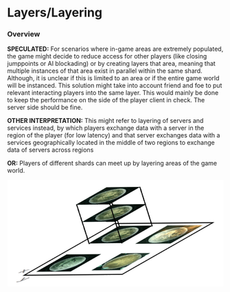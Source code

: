 # Layers/Layering
### Overview
__SPECULATED:__ For scenarios where in-game areas are extremely populated, the game might decide to reduce access for other players (like closing jumppoints or AI blockading) or by creating layers that area, meaning that multiple instances of that area exist in parallel within the same shard. Although, it is unclear if this is limited to an area or if the entire game world will be instanced. This solution might take into account friend and foe to put relevant interacting players into the same layer. This would mainly be done to keep the performance on the side of the player client in check. The server side should be fine.

__OTHER INTERPRETATION:__ This might refer to layering of servers and services instead, by which players exchange data with a server in the region of the player (for low latency) and that server exchanges data with a services geographically located in the middle of two regions to exchange data of servers across regions

__OR:__ Players of different shards can meet up by layering areas of the game world.

![Image](/images/layers_layering/image-01.png)
